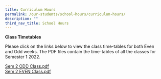 ```yaml
---
title: Curriculum Hours
permalink: /our-students/school-hours/curriculum-hours/
description: ""
third_nav_title: School Hours
---
```


**Class Timetables** 

Please click on the links below to view the class time-tables for both Even and Odd weeks. The PDF files contain the time-tables of all the classes for Semester 1 2022.  
  
[Sem 2 ODD Class.pdf](/files/Sem%202%20ODD%20Class.pdf) <br> 
[Sem 2 EVEN Class.pdf](/files/Sem%202%20EVEN%20Class.pdf)